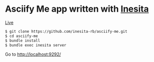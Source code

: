 # Asciify Me app written with [Inesita](https://github.com/inesita-rb/inesita)

[Live](https://asciifyme.fazibear.me/)

```sh
$ git clone https://github.com/inesita-rb/asciify-me.git
$ cd asciify-me
$ bundle install
$ bundle exec inesita server
```

Go to [http://localhost:9292/](http://localhost:9292/)
